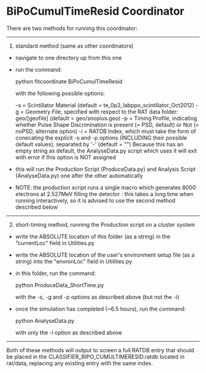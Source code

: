 # BiPoCumulTimeResid Coordinator
There are two methods for running this coordinator:

------------------------------


1) standard method (same as other coordinators)
- navigate to one directory up from this one
- run the command:

    python fitcoordinate BiPoCumulTimeResid

  with the following possible options:

    -s = Scintillator Material (default = te_0p3_labppo_scintillator_Oct2012)
	-g = Geometry File, specified with respect to the RAT data folder: geo/[geofile] (default = geo/snoplus.geo)
    -p = Timing Profile, indicating whether Pulse Shape Discrimination is present (= PSD, default) or Not (= noPSD, alternate option)
    -i = RATDB Index, which must take the form of conecating the explicit -s and -p options (INCLUDING their possible default values), separated by '-' (default = "")
         Because this has an empty string as default, the AnalyseData.py script which uses it will exit with error if this option is NOT assigned

- this will run the Production Script (ProduceData.py) and Analysis Script (AnalyseData.py) one after the other automatically
- NOTE: the production script runs a single macro which generates 8000 electrons at 2.527MeV filling the detector
      : this takes a long time when running interactively, so it is advised to use the second method described below

------------------------------


2) short-timing method, running the Production script on a cluster system
- write the ABSOLUTE location of this folder (as a string) in the "currentLoc" field in Utilities.py
- write the ABSOLUTE location of the user's environment setup file (as a string) into the "envronLoc" field in Utilities.py
- in this folder, run the command:

    python ProduceData_ShortTime.py

  with the -s, -g and -p options as described above (but not the -i)

- once the simulation has completed (~6.5 hours), run the command:

   python AnalyseData.py

  with only the -i option as described above

------------------------------


Both of these methods will output to screen a full RATDB entry that should be placed in the CLASSIFIER_BIPO_CUMULTIMERESID.ratdb located in rat/data, replacing any existing entry with the same index.

